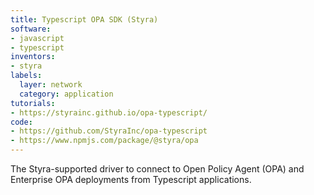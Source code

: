 ```yaml
---
title: Typescript OPA SDK (Styra)
software:
- javascript
- typescript
inventors:
- styra
labels:
  layer: network
  category: application
tutorials:
- https://styrainc.github.io/opa-typescript/
code:
- https://github.com/StyraInc/opa-typescript
- https://www.npmjs.com/package/@styra/opa
---
```

The Styra-supported driver to connect to Open Policy Agent (OPA) and Enterprise OPA deployments from Typescript applications.
